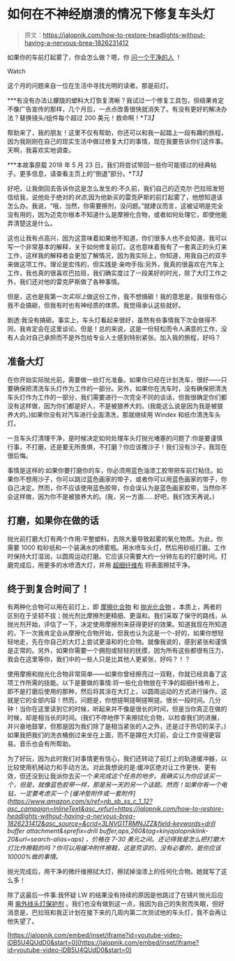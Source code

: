 # 如何在不神经崩溃的情况下修复车头灯

> 原文：<https://jalopnik.com/how-to-restore-headlights-without-having-a-nervous-brea-1826231412>

如果你的车前灯起雾了，你会怎么做？嗯，你 [问一个干净的人](mailto:joliekerr@gmail.com) ！

Watch

这个月的问题来自一位在生活中寻找光明的读者。那是前灯。

***有没有办法让朦胧的塑料大灯恢复清晰？我试过一个修复工具包，但结果肯定不像广告宣传的那样，几个月后，一点点改善很快就消失了。有没有更好的解决办法？替换镜头/组件每个超过 200 美元！救命啊！**T3】*

帮助来了，我的朋友！这里不仅有帮助，你还可以和我一起踏上一段有趣的旅程，因为我刚刚在自己的现实生活中做过修复大灯的事情，现在我要告诉你们这件事。天啊，我喜欢实地调查。

***本故事原载 2018 年 5 月 23 日。我们将尝试带回一些你可能错过的经典帖子。更多信息，请查看主页上的“倒退”部分。**T3】*

好吧，让我倒回去告诉你这是怎么发生的:不久前，我们自己的迈克尔·巴拉班发短信给我，说他处于绝对的*状态*,因为他新买的雷克萨斯的前灯起雾了，他想知道该怎么办。我说，“哦，当然，你需要擦剂，没问题。”就建议而言，这被证明是完全没有用的，因为迈克尔根本不知道什么是摩擦化合物，或者如何处理它，即使他能弄清楚这是什么。

这也让我有点高兴，因为这意味着如果他不知道，你们很多人也不会知道，我可以写一个非常基本的解释，关于如何修复前灯。这也意味着我有了一套真正的头灯来工作，这样我的解释者会更加了解情况，因为我实际上，你知道，用我自己的双手来做这项工作。理论是宏伟的，但实践是:亲吻手指:另外，我真的很喜欢在汽车上工作，我也真的很喜欢巴拉班，我们确实度过了一段美好的时光，除了大灯工作之外，我们还对他的雷克萨斯做了各种事情。

但是，这也是我第一次*实际上*做这份工作，我不想搞砸！我的意思是，我很有信心我不会搞砸，但我有时也有神经质的体质。我觉得承认这些就好。

剧透:我没有搞砸。事实上，车头灯看起来很好，虽然有些事情我下次会做得不同，我肯定会在这里谈论。但是！总的来说，这是一份轻松而令人满意的工作，没有人会对自己承担而不是外包给专业人士感到特别紧张。加入我的旅程，好吗？

## **准备大灯**

在你开始实际抛光前，需要做一些灯光准备。如果你已经在计划洗车，很好——只要确保把清洗车头灯作为工作的一部分。另外，如果你在洗车时，没有确保把清洗车头灯作为工作的一部分，我们需要进行一次完全不同的谈话，但我很确定你们都没有这样做，因为你们都是好人，不是被狼养大的。(我能这么说是因为我是被狼养大的。)如果你没有对汽车进行全面清洗，那就继续用 Windex 和纸巾清洗车头灯。

一旦车头灯清理干净，是时候决定如何处理车头灯抛光堵塞的问题了:你是要谨慎行事，不打磨，还是要无所畏惧，不打磨？你应该撒沙子！我们没有沙子，我现在很后悔。

事情是这样的:如果你要打磨你的车，你必须用蓝色油漆工胶带把车前灯粘住。如果你不想用沙子，你可以跳过蓝色画家的带子，或者你可以用蓝色画家的带子，你自己决定。然而，你不应该使用蓝色胶带，你会误认为是蓝色画家胶带，当然你不会这样做，因为你不是被狼养大的。(我，另一方面……好吧，我们改天再说。)

## **打磨，如果你在做的话**

抛光前打磨大灯有两个作用:平整塑料，去除大量导致起雾的氧化物质。为此，你需要 1000 粒砂纸和一个装满水的喷雾瓶。用水喷车头灯，然后用砂纸打磨。工作时保持大灯湿润，以圆周运动打磨。它应该只需要大约一分钟左右的打磨时间。打磨完成后，用更多的水喷洒大灯，并用 [超细纤维布](https://www.homedepot.com/p/Quickie-14-in-x-14-in-Microfiber-Towels-24-Pack-49024RM/202314576) 将表面擦拭干净。

## **终于到复合时间了！**

有两种化合物可以用在前灯上，即 [摩擦化合物](https://www.autozone.com/wash-cleaners-and-exterior-care-products/rubbing-and-polishing-compound/turtle-wax-rubbing-compound/552034_0_0) 和 [抛光化合物](https://www.autozone.com/wash-cleaners-and-exterior-care-products/rubbing-and-polishing-compound/turtle-wax-polishing-compound/552026_0_0) 。本质上，两者的区别在于坚韧不拔；抛光剂比摩擦剂更精细、更温和。我们采取了保守的路线，从抛光剂开始，评估了一下，决定使用摩擦剂来获得更好的效果。知道我现在所知道的，下一次我肯定会从摩擦化合物开始，但我也认为这是一个-好的，如果你想轻轻地走，先在你自己的大灯上尝试更温和的化合物。就像我说的，感到紧张和谨慎是正常的。另外，如果你需要一个拥抱或轻轻的抚摸，因为所有这些都很有压力，我会在这里等你，我们中的一些人只是比其他人更紧张，好吗？！？

使用摩擦和抛光化合物非常简单——如果你曾经擦亮过一双鞋，你就已经具备了这项工作所需的技能。以下是要做的事情:将一些化合物放在干净的超细纤维布上，即不是打磨后使用的那种，然后将其涂在大灯上，以圆周运动的方式进行操作。这就是它的全部内容！然而，问题是，你想搓啊搓啊搓啊搓。很长一段时间。几分钟！当你在这里读到它的时候，听起来并不像是很长的时间，但是当你真正在做的时候，却是相当长的时间。(我们不停地停下来擦拭化合物，以检查我们的进展，并兴奋地鼓掌，但那是因为我们除了是相当紧张的人之外，还是过于热切的呆子。)如果我把我们的洗衣桶倒过来坐在上面，而不是蹲在大灯前，会让工作变得更容易。音乐也会有所帮助。

为了好玩，因为此时我们对事情更有信心，我们还转动了前灯上的轨道缓冲器，以比较使用机械动力和手动方法。对此我想说的是:缓冲区绝对让工作更快、更有效，但还没到让我派你去买一个*来完成这个任务的地步。我确实认为你应该买一个，但是，就像蓝色胶带一样，那是另一天的另一个话题。然而！如果你有一个电钻，一定要考虑买一个 [缓冲垫附件或一套附件](https://www.amazon.com/s/ref=nb_sb_ss_c_1_12?asc_campaign=InlineText&asc_refurl=https://jalopnik.com/how-to-restore-headlights-without-having-a-nervous-brea-1826231412&asc_source=&crid=3LNVG1TRMNJZZ&field-keywords=drill buffer attachment&sprefix=drill buffer,aps,260&tag=kinjajalopniklink-20&url=search-alias=aps) ，价格在 7-30 美元之间。还记得我是怎么把打磨大灯比作擦鞋的吗？你可以用缓冲附件擦鞋，这是荒谬的，没有必要的，是你应该 10000%做的事情。* 

抛光完成后，用干净的微纤维擦拭大灯，擦拭掉油漆上的任何化合物。她就写了这么多！

除了这最后一件事:我怀疑 LW 的结果没有持续的原因是他跳过了在镜片抛光后应用 [紫外线头灯保护剂](https://www.amazon.com/McKees-37-MK37-130-Headlight-Protectant/dp/B01IB15TZ0?asc_campaign=InlineText&asc_refurl=https://jalopnik.com/how-to-restore-headlights-without-having-a-nervous-brea-1826231412&asc_source=&tag=kinjajalopniklink-20) 。我们也没有做到这一点，我因为自己的失败而失眠，但好消息是，巴拉班和我正计划在接下来的几周内第二次测试他的车头灯，我不会再让他失望了。

 [https://jalopnik.com/embed/inset/iframe?id=youtube-video-iDB5U4QUdD0&start=0](https://jalopnik.com/embed/inset/iframe?id=youtube-video-iDB5U4QUdD0&start=0)